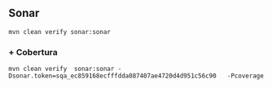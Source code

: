 ## Sonar

```shell
mvn clean verify sonar:sonar  
```

### + Cobertura

```shell
mvn clean verify  sonar:sonar -Dsonar.token=sqa_ec859168ecfffdda087407ae4720d4d951c56c90   -Pcoverage
```